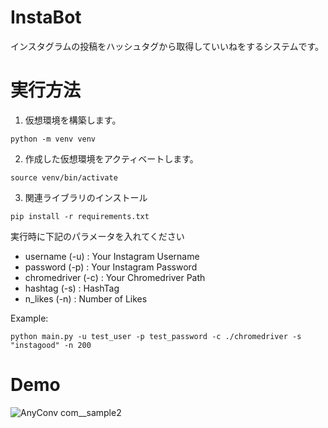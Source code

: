 # InstaBot
インスタグラムの投稿をハッシュタグから取得していいねをするシステムです。

# 実行方法
1. 仮想環境を構築します。
```
python -m venv venv
```

2. 作成した仮想環境をアクティベートします。
```
source venv/bin/activate
```

3. 関連ライブラリのインストール
```
pip install -r requirements.txt
```

実行時に下記のパラメータを入れてください
- username (-u) : Your Instagram Username
- password (-p) : Your Instagram Password
- chromedriver (-c) : Your Chromedriver Path
- hashtag (-s) : HashTag
- n_likes (-n) : Number of Likes

Example:
```
python main.py -u test_user -p test_password -c ./chromedriver -s "instagood" -n 200
```

# Demo
![AnyConv com__sample2](https://user-images.githubusercontent.com/70655220/153893603-13b15910-1fa6-4fec-a271-35b430c5817b.gif)